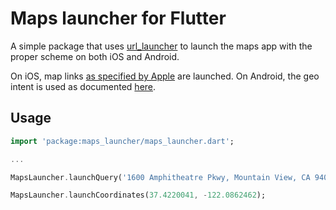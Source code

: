 # Maps launcher for Flutter

A simple package that uses [url_launcher](https://pub.dev/packages/url_launcher) to
launch the maps app with the proper scheme on both iOS and Android.

On iOS, map links [as specified by Apple](https://developer.apple.com/library/archive/featuredarticles/iPhoneURLScheme_Reference/MapLinks/MapLinks.html) are launched.
On Android, the geo intent is used as documented [here](https://developer.android.com/guide/components/intents-common.html#Maps).

## Usage

```dart
import 'package:maps_launcher/maps_launcher.dart';

...

MapsLauncher.launchQuery('1600 Amphitheatre Pkwy, Mountain View, CA 94043, USA');

MapsLauncher.launchCoordinates(37.4220041, -122.0862462);
```
